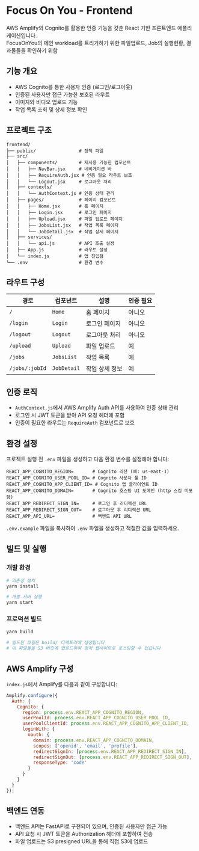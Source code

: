 # Focus On You - Frontend
AWS Amplify와 Cognito를 활용한 인증 기능을 갖춘 React 기반 프론트엔드 애플리케이션입니다.  
FocusOnYou의 메인 workload를 트리거하기 위한 파일업로드, Job의 실행현황, 결과물들을 확인하기 위함
## 기능 개요

- AWS Cognito를 통한 사용자 인증 (로그인/로그아웃)
- 인증된 사용자만 접근 가능한 보호된 라우트
- 이미지와 비디오 업로드 기능
- 작업 목록 조회 및 상세 정보 확인

## 프로젝트 구조

```
frontend/
├── public/                # 정적 파일
├── src/
│   ├── components/        # 재사용 가능한 컴포넌트
│   │   ├── NavBar.jsx     # 네비게이션 바
│   │   ├── RequireAuth.jsx # 인증 필요 라우트 보호
│   │   └── Logout.jsx     # 로그아웃 처리
│   ├── contexts/
│   │   └── AuthContext.js # 인증 상태 관리
│   ├── pages/             # 페이지 컴포넌트
│   │   ├── Home.jsx       # 홈 페이지
│   │   ├── Login.jsx      # 로그인 페이지
│   │   ├── Upload.jsx     # 파일 업로드 페이지
│   │   ├── JobsList.jsx   # 작업 목록 페이지
│   │   └── JobDetail.jsx  # 작업 상세 페이지
│   ├── services/
│   │   └── api.js         # API 호출 설정
│   ├── App.js             # 라우트 설정
│   └── index.js           # 앱 진입점
└── .env                   # 환경 변수
```

## 라우트 구성

| 경로 | 컴포넌트 | 설명 | 인증 필요 |
|------|---------|------|----------|
| `/` | `Home` | 홈 페이지 | 아니오 |
| `/login` | `Login` | 로그인 페이지 | 아니오 |
| `/logout` | `Logout` | 로그아웃 처리 | 아니오 |
| `/upload` | `Upload` | 파일 업로드 | 예 |
| `/jobs` | `JobsList` | 작업 목록 | 예 |
| `/jobs/:jobId` | `JobDetail` | 작업 상세 정보 | 예 |

## 인증 로직

- `AuthContext.js`에서 AWS Amplify Auth API를 사용하여 인증 상태 관리
- 로그인 시 JWT 토큰을 받아 API 요청 헤더에 포함
- 인증이 필요한 라우트는 `RequireAuth` 컴포넌트로 보호

## 환경 설정

프로젝트 실행 전 `.env` 파일을 생성하고 다음 환경 변수를 설정해야 합니다:

```
REACT_APP_COGNITO_REGION=       # Cognito 리전 (예: us-east-1)
REACT_APP_COGNITO_USER_POOL_ID= # Cognito 사용자 풀 ID
REACT_APP_COGNITO_APP_CLIENT_ID= # Cognito 앱 클라이언트 ID
REACT_APP_COGNITO_DOMAIN=       # Cognito 호스팅 UI 도메인 (http 스킴 미포함)
REACT_APP_REDIRECT_SIGN_IN=     # 로그인 후 리디렉션 URL
REACT_APP_REDIRECT_SIGN_OUT=    # 로그아웃 후 리디렉션 URL
REACT_APP_API_URL=              # 백엔드 API URL
```

`.env.example` 파일을 복사하여 `.env` 파일을 생성하고 적절한 값을 입력하세요.

## 빌드 및 실행

### 개발 환경

```bash
# 의존성 설치
yarn install

# 개발 서버 실행
yarn start
```

### 프로덕션 빌드

```bash
yarn build

# 빌드된 파일은 build/ 디렉토리에 생성됩니다
# 이 파일들을 S3 버킷에 업로드하여 정적 웹사이트로 호스팅할 수 있습니다
```

## AWS Amplify 구성

`index.js`에서 Amplify를 다음과 같이 구성합니다:

```javascript
Amplify.configure({
  Auth: {
    Cognito: {
      region: process.env.REACT_APP_COGNITO_REGION,
      userPoolId: process.env.REACT_APP_COGNITO_USER_POOL_ID,
      userPoolClientId: process.env.REACT_APP_COGNITO_APP_CLIENT_ID,
      loginWith: {
        oauth: {
          domain: process.env.REACT_APP_COGNITO_DOMAIN,
          scopes: ['openid', 'email', 'profile'],
          redirectSignIn: [process.env.REACT_APP_REDIRECT_SIGN_IN],
          redirectSignOut: [process.env.REACT_APP_REDIRECT_SIGN_OUT],
          responseType: 'code'
        }
      }
    }
  }
});
```

## 백엔드 연동

- 백엔드 API는 FastAPI로 구현되어 있으며, 인증된 사용자만 접근 가능
- API 요청 시 JWT 토큰을 Authorization 헤더에 포함하여 전송
- 파일 업로드는 S3 presigned URL을 통해 직접 S3에 업로드